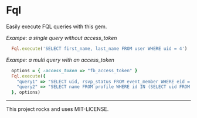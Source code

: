 # Fql

Easily execute FQL queries with this gem.

*Exampe: a single query without access_token*

```ruby
  Fql.execute('SELECT first_name, last_name FROM user WHERE uid = 4')
```

*Exampe: a multi query with an access_token*

```ruby
  options = { :access_token => "fb_access_token" }
  Fql.execute({
    "query1" => "SELECT uid, rsvp_status FROM event_member WHERE eid = 12345678",
    "query2" => "SELECT name FROM profile WHERE id IN (SELECT uid FROM #query1)"
  }, options)
```

---

This project rocks and uses MIT-LICENSE.
